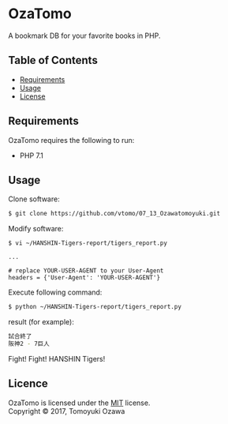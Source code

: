 OzaTomo
==========
A bookmark DB for your favorite books in PHP. 


Table of Contents
-----------------

  * [Requirements](#requirements)
  * [Usage](#usage)
  * [License](#license)


Requirements
------------

OzaTomo requires the following to run:

  * PHP 7.1
  
Usage
------------


Clone software:
```sh
$ git clone https://github.com/vtomo/07_13_Ozawatomoyuki.git
```

Modify software:
```
$ vi ~/HANSHIN-Tigers-report/tigers_report.py

...

# replace YOUR-USER-AGENT to your User-Agent
headers = {'User-Agent': 'YOUR-USER-AGENT'}
```

Execute following command:
```sh
$ python ~/HANSHIN-Tigers-report/tigers_report.py
```

result (for example):
```sh
試合終了
阪神2 - 7巨人
```
Fight! Fight! HANSHIN Tigers!


## Licence
OzaTomo is licensed under the [MIT](#) license.  
Copyright &copy; 2017, Tomoyuki Ozawa
